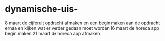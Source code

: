 # dynamische-uis-
8 maart de cijferuit opdracht afmaken en een begin maken aan de opdracht ernaa en kijken wat er verder gedaan moet worden
16 maart de horeca app begin maken
21 maart de horeca app afmaken
